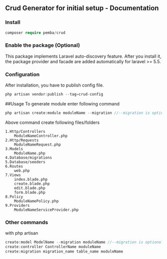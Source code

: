 ## Crud Generator for initial setup - Documentation

### Install
```php
composer require pemba/crud
```

### Enable the package (Optional)
This package implements Laravel auto-discovery feature. After you install it, the package provider and facade are added automatically for laravel >= 5.5.

### Configuration
After installation, you have to publish config file.
```php
php artisan vendor:publish --tag=crud-config
```

##Usage
To generate module enter following command
```php
php artisan create:module moduleName --migration //--migration is optional
```
Above command create following files/folders
```text
1.Http/Controllers
    ModuleNameController.php
2.Http/Requests
    ModuleNameRequest.php
3.Models
    ModuleName.php
4.Database/migrations
5.Database/seeders
6.Routes
    web.php
7.Views
    index.blade.php
    create.blade.php
    edit.blade.php
    form.blade.php
8.Policy
    ModuleNamePolicy.php
9.Providers
    ModuleNameServiceProvider.php
```

### Other commands
with php artisan
```php
create:model ModelName --migration moduleName //--migration is optional
create:controller ControllerName moduleName
create:migration migration_name table_name moduleName
```
